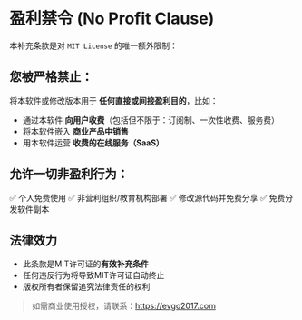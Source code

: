 # 盈利禁令 (No Profit Clause)

本补充条款是对 `MIT License` 的唯一额外限制：

## 您被严格禁止：
将本软件或修改版本用于 **任何直接或间接盈利目的**，比如：

- 通过本软件 **向用户收费**（包括但不限于：订阅制、一次性收费、服务费）
- 将本软件嵌入 **商业产品中销售**
- 用本软件运营 **收费的在线服务（SaaS）**

## 允许一切非盈利行为：
✅ 个人免费使用
✅ 非营利组织/教育机构部署
✅ 修改源代码并免费分享
✅ 免费分发软件副本 

## 法律效力
* 此条款是MIT许可证的**有效补充条件**  
* 任何违反行为将导致MIT许可证自动终止  
* 版权所有者保留追究法律责任的权利

> 如需商业使用授权，请联系：https://evgo2017.com